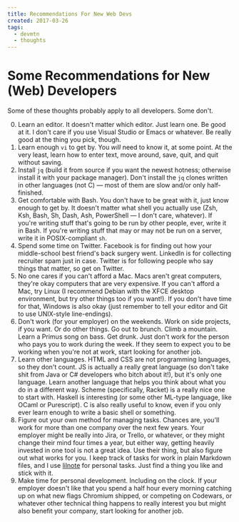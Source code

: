 ```yaml
---
title: Recommendations For New Web Devs
created: 2017-03-26
tags:
  - devmtn
  - thoughts
---
```


# Some Recommendations for New (Web) Developers

Some of these thoughts probably apply to all developers. Some don't.

0. Learn an editor. It doesn't matter which editor. Just learn one. Be good at
   it. I don't care if you use Visual Studio or Emacs or whatever. Be really
   good at the thing you pick, though.
1. Learn enough `vi` to get by. You _will_ need to know it, at some point. At
   the very least, learn how to enter text, move around, save, quit, and quit
   without saving.
2. Install `jq` (build it from source if you want the newest hotness; otherwise
   install it with your package manager). Don't install the `jq` clones written
   in other languages (not C) &mdash; most of them are slow and/or only
   half-finished.
3. Get comfortable with Bash. You don't have to be great with it, just know
   enough to get by. It doesn't matter what shell you actually use (Zsh, Ksh,
   Bash, Sh, Dash, Ash, PowerShell &mdash; I don't care, whatever). If you're
   writing stuff that's going to be run by other people, ever, write it in Bash.
   If you're writing stuff that may or may not be run on a server, write it in
   POSIX-compliant `sh`.
4. Spend some time on Twitter. Facebook is for finding out how your
   middle-school best friend's back surgery went. LinkedIn is for collecting
   recruiter spam just in case. Twitter is for following people who say things
   that matter, so get on Twitter.
5. No one cares if you can't afford a Mac. Macs aren't great computers, they're
   okay computers that are very expensive. If you can't afford a Mac, try Linux
   (I recommend Debian with the XFCE desktop environment, but try other things
   too if you want!). If you don't have time for that, Windows is also okay
   (just remember to tell your editor and Git to use UNIX-style line-endings).
6. Don't work (for your employer) on the weekends. Work on side projects, if you
   want. Or do other things. Go out to brunch. Climb a mountain. Learn a Primus
   song on bass. Get drunk. Just don't work for the person who pays you to work
   during the week. If they seem to expect you to be working when you're not at
   work, start looking for another job.
7. Learn other languages. HTML and CSS are not programming languages, so they
   don't count. JS is actually a really great language (so don't take shit from
   Java or C# developers who bitch about it!), but it's only one language. Learn
   another language that helps you think about what you do in a different way.
   Scheme (specifically, Racket) is a really nice one to start with. Haskell is
   interesting (or some other ML-type language, like OCaml or Purescript). C is
   also really useful to know, even if you only ever learn enough to write a
   basic shell or something.
8. Figure out your own method for managing tasks. Chances are, you'll work for
   more than one company over the next few years. Your employer might be really
   into Jira, or Trello, or whatever, or they might change their mind four times
   a year, but either way, getting heavily invested in one tool is not a great
   idea. Use their thing, but also figure out what works for you. I keep track
   of tasks for work in plain Markdown files, and I use
   [lilnote](http://npm.im/lilnote) for personal tasks. Just find a thing you
   like and stick with it.
9. Make time for personal development. Including on the clock. If your employer
   doesn't like that you spend a half hour every morning catching up on what new
   flags Chromium shipped, or competing on Codewars, or whatever other technical
   thing happens to really interest you but might also benefit your company,
   start looking for another job.
